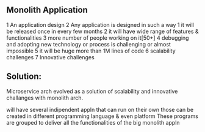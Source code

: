 **Monolith Application**
-----------------------

  1 An application design
  2 Any application is designed in such a way 
    1 it will be released once in every few months
    2 it will have wide range of features & functionalities
    3 more number of people working on it[50+]
    4 debugging and adopting new technology or process is challenging or almost impossible
    5 it will be huge more than 1M lines of code
    6 scalability challenges
    7 Innovative challenges
    
Solution:
--------

Microservice arch evolved as a solution of scalability and innovative challanges with monolith arch.

will have several indipendent appln that can run on their own 
those can be created in different programming language & even platform
These programs are grouped to deliver all the functionalities of the big monolith appln
